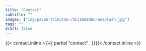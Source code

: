 ```yaml
---
title: "Contact"
subtitle: ""
images: ["img/pavan-trikutam-71CjSSB83Wo-unsplash.jpg"]
tags: ""
draft: false
---
```


{{< contact.inline >}}{{ partial "contact" . }}{{< /contact.inline >}}
